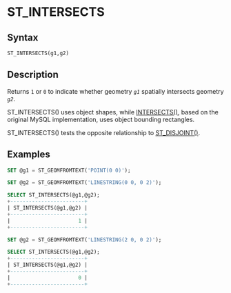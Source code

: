 # ST_INTERSECTS

## Syntax

```sql
ST_INTERSECTS(g1,g2)
```

## Description

Returns `1` or `0` to indicate whether geometry <em>`g1`</em> spatially intersects geometry <em>`g2`</em>.

ST_INTERSECTS() uses object shapes, while [INTERSECTS()](/sql-statements-structure/geographic-geometric-features/geometry-relations/intersects/), based on the original MySQL implementation, uses object bounding rectangles.

ST_INTERSECTS() tests the opposite relationship to [ST_DISJOINT()](/sql-statements-structure/geographic-geometric-features/geometry-relations/st_disjoint/).

## Examples

```sql
SET @g1 = ST_GEOMFROMTEXT('POINT(0 0)');

SET @g2 = ST_GEOMFROMTEXT('LINESTRING(0 0, 0 2)');

SELECT ST_INTERSECTS(@g1,@g2);
+------------------------+
| ST_INTERSECTS(@g1,@g2) |
+------------------------+
|                      1 |
+------------------------+
```

```sql
SET @g2 = ST_GEOMFROMTEXT('LINESTRING(2 0, 0 2)');

SELECT ST_INTERSECTS(@g1,@g2);
+------------------------+
| ST_INTERSECTS(@g1,@g2) |
+------------------------+
|                      0 |
+------------------------+
```